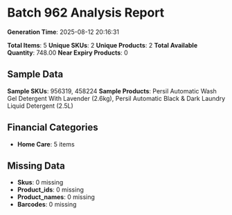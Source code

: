# Batch 962 Analysis Report

**Generation Time**: 2025-08-12 20:16:31

**Total Items**: 5
**Unique SKUs**: 2
**Unique Products**: 2
**Total Available Quantity**: 748.00
**Near Expiry Products**: 0

## Sample Data
**Sample SKUs**: 956319, 458224
**Sample Products**: Persil Automatic Wash Gel Detergent With Lavender (2.6kg), Persil Automatic Black & Dark Laundry Liquid Detergent (2.5L)

## Financial Categories
- **Home Care**: 5 items

## Missing Data
- **Skus**: 0 missing
- **Product_ids**: 0 missing
- **Product_names**: 0 missing
- **Barcodes**: 0 missing
